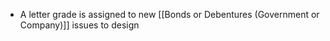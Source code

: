 - A letter grade is assigned to new [[Bonds or Debentures (Government or Company)]] issues to design